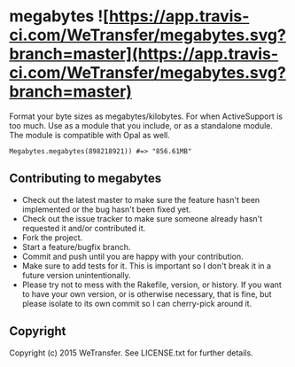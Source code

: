 # megabytes ![https://app.travis-ci.com/WeTransfer/megabytes.svg?branch=master](https://app.travis-ci.com/WeTransfer/megabytes.svg?branch=master)

Format your byte sizes as megabytes/kilobytes. For when ActiveSupport is too much. Use as a module that
you include, or as a standalone module. The module is compatible with Opal as well.

    Megabytes.megabytes(898218921)) #=> "856.61MB"

## Contributing to megabytes

* Check out the latest master to make sure the feature hasn't been implemented or the bug hasn't been fixed yet.
* Check out the issue tracker to make sure someone already hasn't requested it and/or contributed it.
* Fork the project.
* Start a feature/bugfix branch.
* Commit and push until you are happy with your contribution.
* Make sure to add tests for it. This is important so I don't break it in a future version unintentionally.
* Please try not to mess with the Rakefile, version, or history. If you want to have your own version, or is otherwise necessary, that is fine, but please isolate to its own commit so I can cherry-pick around it.

## Copyright

Copyright (c) 2015 WeTransfer. See LICENSE.txt for
further details.

